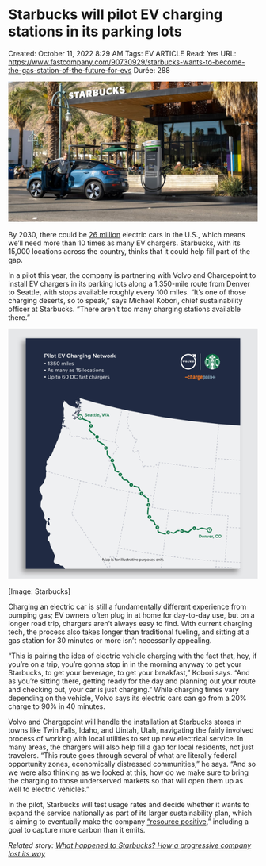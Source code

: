 # Starbucks will pilot EV charging stations in its parking lots

Created: October 11, 2022 8:29 AM
Tags: EV ARTICLE
Read: Yes
URL: https://www.fastcompany.com/90730929/starbucks-wants-to-become-the-gas-station-of-the-future-for-evs
Durée: 288

![p-1-90730929-starbucks-wants-to-become-the-gas-station-of-the-future-for-evs.webp](Starbucks%20will%20pilot%20EV%20charging%20stations%20in%20its%20p%2090e7232a264942559df6044f202ac8a4/p-1-90730929-starbucks-wants-to-become-the-gas-station-of-the-future-for-evs.webp)

By 2030, there could be [26 million](https://theicct.org/publication/charging-up-america-assessing-the-growing-need-for-u-s-charging-infrastructure-through-2030/) electric cars in the U.S., which means we’ll need more than 10 times as many EV chargers. Starbucks, with its 15,000 locations across the country, thinks that it could help fill part of the gap.

In a pilot this year, the company is partnering with Volvo and Chargepoint to install EV chargers in its parking lots along a 1,350-mile route from Denver to Seattle, with stops available roughly every 100 miles. “It’s one of those charging deserts, so to speak,” says Michael Kobori, chief sustainability officer at Starbucks. “There aren’t too many charging stations available there.”

![Starbucks%20will%20pilot%20EV%20charging%20stations%20in%20its%20p%2090e7232a264942559df6044f202ac8a4/i-1-90730929-starbucks-wants-to-become-the-gas-station-of-the-future-for-evs.jpg](Starbucks%20will%20pilot%20EV%20charging%20stations%20in%20its%20p%2090e7232a264942559df6044f202ac8a4/i-1-90730929-starbucks-wants-to-become-the-gas-station-of-the-future-for-evs.jpg)

[Image: Starbucks]

Charging an electric car is still a fundamentally different experience from pumping gas; EV owners often plug in at home for day-to-day use, but on a longer road trip, chargers aren’t always easy to find. With current charging tech, the process also takes longer than traditional fueling, and sitting at a gas station for 30 minutes or more isn’t necessarily appealing.

“This is pairing the idea of electric vehicle charging with the fact that, hey, if you’re on a trip, you’re gonna stop in in the morning anyway to get your Starbucks, to get your beverage, to get your breakfast,” Kobori says. “And as you’re sitting there, getting ready for the day and planning out your route and checking out, your car is just charging.” While charging times vary depending on the vehicle, Volvo says its electric cars can go from a 20% charge to 90% in 40 minutes.

Volvo and Chargepoint will handle the installation at Starbucks stores in towns like Twin Falls, Idaho, and Uintah, Utah, navigating the fairly involved process of working with local utilities to set up new electrical service. In many areas, the chargers will also help fill a gap for local residents, not just travelers. “This route goes through several of what are literally federal opportunity zones, economically distressed communities,” he says. “And so we were also thinking as we looked at this, how do we make sure to bring the charging to those underserved markets so that will open them up as well to electric vehicles.”

In the pilot, Starbucks will test usage rates and decide whether it wants to expand the service nationally as part of its larger sustainability plan, which is aiming to eventually make the company [“resource positive](https://www.fastcompany.com/90452938/starbucks-is-now-aiming-to-become-resource-positive-though-it-wont-say-by-when),” including a goal to capture more carbon than it emits.

*Related story: [What happened to Starbucks? How a progressive company lost its way](https://www.fastcompany.com/90732166/what-happened-to-starbucks-how-a-progressive-company-lost-its-way)*